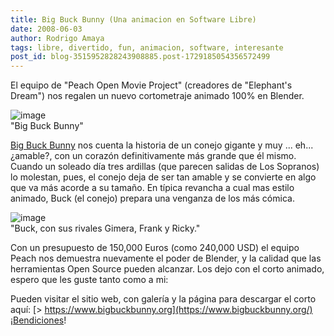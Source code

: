```yaml
---
title: Big Buck Bunny (Una animacion en Software Libre)
date: 2008-06-03
author: Rodrigo Amaya
tags: libre, divertido, fun, animacion, software, interesante
post_id: blog-3515952828243908885.post-1729185054356572499
---
```


El equipo de "Peach Open Movie Project" (creadores de "Elephant's Dream") nos regalen un nuevo cortometraje animado 100% en Blender.

![image](https://bp0.blogger.com/_ayvorITawE4/SEVwscUIhRI/AAAAAAAAAuM/Rfehtpthk4Y/s400/BigBuckBunny.jpg)    
"Big Buck
Bunny"

[Big Buck Bunny](https://www.bigbuckbunny.org/) nos cuenta la historia de un
conejo gigante y muy ... eh... ¿amable?, con un corazón definitivamente más grande que él mismo. Cuando un soleado día tres ardillas (que parecen salidas de Los Sopranos) lo molestan, pues, el conejo deja de ser tan amable y se convierte en algo que va más acorde a su tamaño. En típica revancha a cual mas estilo animado, Buck (el conejo) prepara una venganza de los más cómica.

![image](https://bp1.blogger.com/_ayvorITawE4/SEVwssUIhSI/AAAAAAAAAuU/d09ifPBrw38/s400/buck.jpg)    
"Buck, con sus rivales
Gimera, Frank y Ricky."

Con un presupuesto de 150,000 Euros (como 240,000 USD) el equipo Peach nos demuestra nuevamente el poder de Blender, y la calidad que las herramientas Open Source pueden alcanzar. Los dejo con el corto animado, espero que les guste tanto como a mi:

Pueden visitar el sitio web, con galería y la página para descargar el corto aquí:
[> https://www.bigbuckbunny.org](https://www.bigbuckbunny.org/)¡Bendiciones!